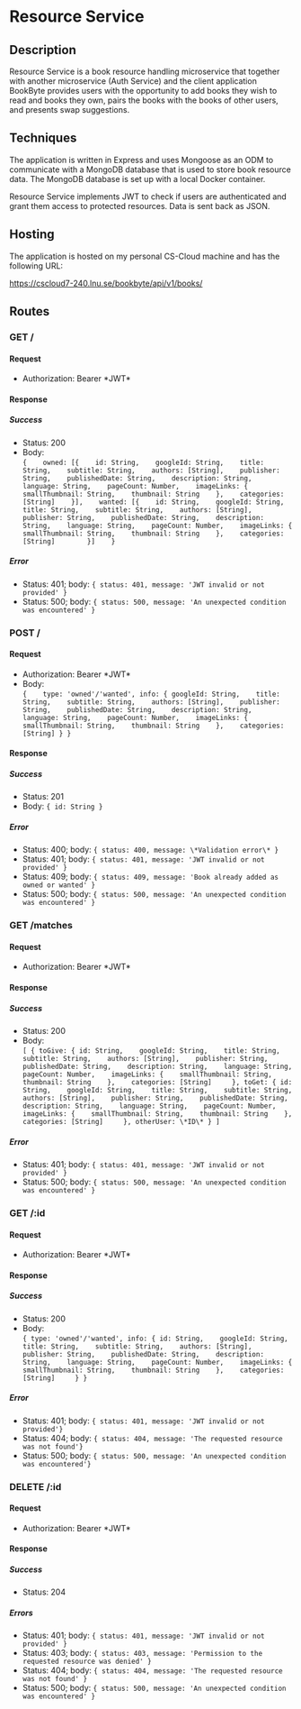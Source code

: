 # Resource Service

## Description
Resource Service is a book resource handling microservice that together with another microservice (Auth Service) and the client application BookByte provides users with the opportunity to add books they wish to read and books they own, pairs the books with the books of other users, and presents swap suggestions.

## Techniques
The application is written in Express and uses Mongoose as an ODM to communicate with a MongoDB database that is used to store book resource data. The MongoDB database is set up with a local Docker container.

Resource Service implements JWT to check if users are authenticated and grant them access to protected resources. Data is sent back as JSON.

## Hosting
The application is hosted on my personal CS-Cloud machine and has the following URL:

https://cscloud7-240.lnu.se/bookbyte/api/v1/books/

## Routes

### GET /

#### Request
- Authorization: Bearer \*JWT\*

#### Response

##### Success
- Status: 200
- Body:      
`{   
  owned: [{   
    id: String,   
    googleId: String,   
    title: String,   
    subtitle: String,   
    authors: [String],   
    publisher: String,   
    publishedDate: String,   
    description: String,   
    language: String,   
    pageCount: Number,   
    imageLinks: {   
      smallThumbnail: String,   
      thumbnail: String   
    },   
    categories: [String]   
  }],   
  wanted: [{   
    id: String,   
    googleId: String,   
    title: String,   
    subtitle: String,   
    authors: [String],   
    publisher: String,   
    publishedDate: String,   
    description: String,   
    language: String,   
    pageCount: Number,   
    imageLinks: {   
      smallThumbnail: String,   
      thumbnail: String   
    },   
    categories: [String]       
  }]   
}`   

##### Error
- Status: 401; body: `{ status: 401, message: 'JWT invalid or not provided' }`
- Status: 500; body: `{ status: 500, message: 'An unexpected condition was encountered' }`

### POST /

#### Request
- Authorization: Bearer \*JWT\*
- Body:   
`{   
  type: 'owned'/'wanted',
  info: {
    googleId: String,   
    title: String,   
    subtitle: String,   
    authors: [String],   
    publisher: String,   
    publishedDate: String,   
    description: String,   
    language: String,   
    pageCount: Number,   
    imageLinks: {   
      smallThumbnail: String,   
      thumbnail: String   
    },   
    categories: [String]
  }
}`   

#### Response

##### Success
- Status: 201
- Body: `{ id: String }`

##### Error
- Status: 400; body: `{ status: 400, message: \*Validation error\* }`
- Status: 401; body: `{ status: 401, message: 'JWT invalid or not provided' }`
- Status: 409; body: `{ status: 409, message: 'Book already added as owned or wanted' }`
- Status: 500; body: `{ status: 500, message: 'An unexpected condition was encountered' }`

### GET /matches

#### Request
- Authorization: Bearer \*JWT\*

#### Response

##### Success
- Status: 200
- Body:   
`[
  {
    toGive: {
      id: String,   
      googleId: String,   
      title: String,   
      subtitle: String,   
      authors: [String],   
      publisher: String,   
      publishedDate: String,   
      description: String,   
      language: String,   
      pageCount: Number,   
      imageLinks: {   
        smallThumbnail: String,   
        thumbnail: String   
      },   
      categories: [String]    
    },
    toGet: {
      id: String,   
      googleId: String,   
      title: String,   
      subtitle: String,   
      authors: [String],   
      publisher: String,   
      publishedDate: String,   
      description: String,   
      language: String,   
      pageCount: Number,   
      imageLinks: {   
        smallThumbnail: String,   
        thumbnail: String   
      },   
      categories: [String]    
    },
    otherUser: \*ID\*
  }
]`   

##### Error
- Status: 401; body: `{ status: 401, message: 'JWT invalid or not provided' }`
- Status: 500; body: `{ status: 500, message: 'An unexpected condition was encountered' }`

### GET /:id

#### Request
- Authorization: Bearer \*JWT\*

#### Response

##### Success
- Status: 200
- Body:   
`{
  type: 'owned'/'wanted',
  info: {
    id: String,   
    googleId: String,   
    title: String,   
    subtitle: String,   
    authors: [String],   
    publisher: String,   
    publishedDate: String,   
    description: String,   
    language: String,   
    pageCount: Number,   
    imageLinks: {   
      smallThumbnail: String,   
      thumbnail: String   
    },   
    categories: [String]    
  }
}`

##### Error
- Status: 401; body: `{ status: 401, message: 'JWT invalid or not provided'}`
- Status: 404; body: `{ status: 404, message: 'The requested resource was not found'}`
- Status: 500; body: `{ status: 500, message: 'An unexpected condition was encountered'}`

### DELETE /:id

#### Request
- Authorization: Bearer \*JWT\*

#### Response

##### Success
- Status: 204

##### Errors
- Status: 401; body: `{ status: 401, message: 'JWT invalid or not provided' }`
- Status: 403; body: `{ status: 403, message: 'Permission to the requested resource was denied' }`
- Status: 404; body: `{ status: 404, message: 'The requested resource was not found' }`
- Status: 500; body: `{ status: 500, message: 'An unexpected condition was encountered' }`
